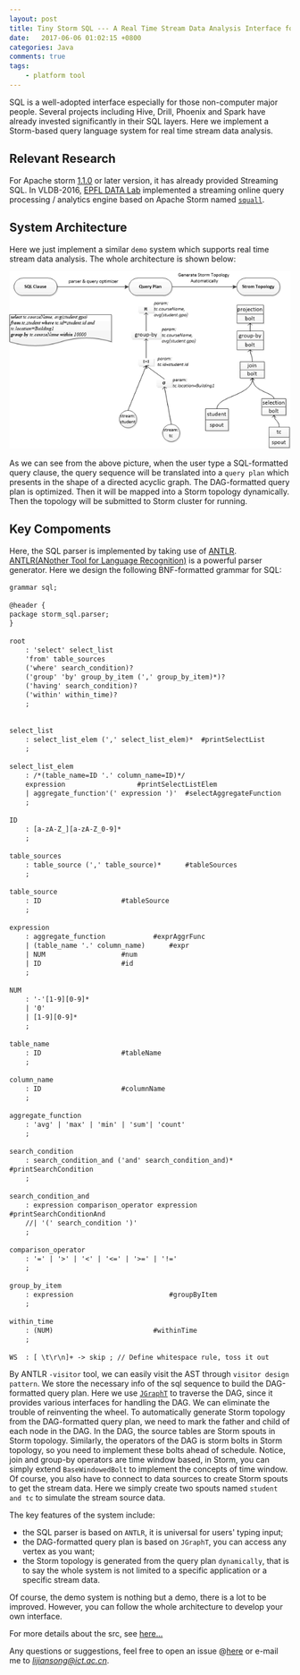 ```yaml
---
layout: post
title: Tiny Storm SQL --- A Real Time Stream Data Analysis Interface for Apache Storm
date:   2017-06-06 01:02:15 +0800
categories: Java
comments: true
tags:
    - platform tool
---
```

<div class="message">
SQL is a well-adopted interface especially for those non-computer major people. Several projects including Hive, Drill, Phoenix and Spark have already invested significantly in their SQL layers. Here we implement a Storm-based query language system for real time stream data analysis. 
</div>
  <!-- more -->

## Relevant Research
For Apache storm [1.1.0](http://storm.apache.org/2017/03/29/storm110-released.html) or later version, it has already provided Streaming SQL. In VLDB-2016, [EPFL DATA Lab](http://data.epfl.ch/) implemented a streaming online query processing / analytics engine based on Apache Storm named [`squall`](https://github.com/epfldata/squall).


## System Architecture
  Here we just implement a similar `demo` system which supports real time stream data analysis. The whole architecture is shown below:
  
  ![image](/assets/blog-img/2017_06_05_architecture.png "System Architecture")

As we can see from the above picture, when the user type a SQL-formatted query clause, the query sequence will be translated into a `query plan` which presents in the shape of a directed acyclic graph. The DAG-formatted query plan is optimized.
Then it will be mapped into a Storm topology dynamically. Then the topology will be submitted to Storm cluster for running.

## Key Compoments

Here, the SQL parser is implemented by taking use of [ANTLR](https://github.com/antlr/antlr4). [ANTLR(ANother Tool for Language Recognition)](http://www.antlr.org/) is a powerful parser generator. Here we design the following BNF-formatted grammar for SQL:

```
grammar sql;

@header {
package storm_sql.parser;
}

root
    : 'select' select_list
    'from' table_sources
    ('where' search_condition)?
    ('group' 'by' group_by_item (',' group_by_item)*)?
    ('having' search_condition)?
    ('within' within_time)?
    ;


select_list
    : select_list_elem (',' select_list_elem)*	#printSelectList
    ;

select_list_elem
    : /*(table_name=ID '.' column_name=ID)*/
    expression					#printSelectListElem
    | aggregate_function'(' expression ')'	#selectAggregateFunction
    ;

ID
    : [a-zA-Z_][a-zA-Z_0-9]*
    ;

table_sources
    : table_source (',' table_source)*		#tableSources
    ;

table_source
    : ID					#tableSource
    ;

expression
    : aggregate_function			#exprAggrFunc
    | (table_name '.' column_name)		#expr
    | NUM					#num
    | ID                    #id
    ;

NUM
    : '-'[1-9][0-9]*
    | '0'
    | [1-9][0-9]*
    ;

table_name
    : ID					#tableName
    ;

column_name
    : ID					#columnName
    ;

aggregate_function
    : 'avg' | 'max' | 'min' | 'sum'| 'count'
    ;

search_condition
    : search_condition_and ('and' search_condition_and)*	#printSearchCondition
    ;

search_condition_and
    : expression comparison_operator expression			#printSearchConditionAnd
    //| '(' search_condition ')'
    ;

comparison_operator
    : '=' | '>' | '<' | '<=' | '>=' | '!='
    ;

group_by_item
    : expression						#groupByItem
    ;

within_time
    : (NUM)							#withinTime
    ;

WS  : [ \t\r\n]+ -> skip ; // Define whitespace rule, toss it out

```

By ANTLR `-visitor` tool, we can easily visit the AST through `visitor design pattern`. We store the necessary info of the sql sequence to build the DAG-formatted query plan. Here we use [`JGraphT`](https://github.com/jgrapht/jgrapht) to traverse the DAG, since it provides various interfaces for handling the DAG. We can eliminate the trouble of reinventing the wheel.
To automatically generate Storm topology from the DAG-formatted query plan, we need to mark the father and child of each node in the DAG. In the DAG, the source tables are Storm spouts in Storm topology. Similarly, the operators of the DAG is storm bolts in Storm topology, so you need to implement these bolts ahead of schedule. Notice, join and group-by operators are time window based, in Storm, you can simply extend `BaseWindowedBolt` to implement the concepts of time window. Of course, you also have to connect to data sources to create Storm spouts to get the stream data. Here we simply create two spouts named `student and tc` to simulate the stream source data.

The key features of the system include:
- the SQL parser is based on `ANTLR`, it is universal for users' typing input;
- the DAG-formatted query plan is based on `JGraphT`, you can access any vertex as you want;
- the Storm topology is generated from the query plan `dynamically`, that is to say the whole system is not limited to a specific application or a specific stream data.

Of course, the demo system is nothing but a demo, there is a lot to be improved. However, you can follow the whole architecture to develop your own interface.

For more details about the src, see [here...](https://github.com/lijiansong/distribution/tree/master/storm/storm-sql/storm-sql/course-project)

Any questions or suggestions, feel free to open an issue @[here](https://github.com/lijiansong/distribution/issues) or e-mail me to *lijiansong@ict.ac.cn*.